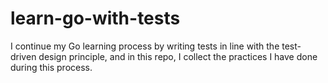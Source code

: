 # learn-go-with-tests
I continue my Go learning process by writing tests in line with the test-driven design principle, and in this repo, I collect the practices I have done during this process.
